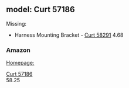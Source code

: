 ## model: Curt 57186
Missing:
- Harness Mounting Bracket - [Curt 58291](https://www.amazon.com/58291-Vehicle-Trailer-Connector-Mounting/dp/B0049CNYJO) 4.68

### Amazon
[Homepage:](https://www.curtmfg.com/part/57186)

[Curt 57186](https://www.amazon.com/dp/B019QCXOCI)  
58.25
